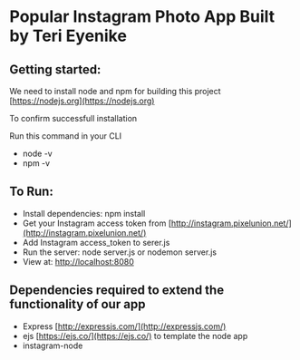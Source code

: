 # Popular Instagram Photo App Built by Teri Eyenike

## Getting started:

We need to install node and npm for building this project
[https://nodejs.org](https://nodejs.org)

To confirm successfull installation

Run this command in your CLI

+ node -v
+ npm -v

## To Run:

+ Install dependencies: npm install
+ Get your Instagram access token from [http://instagram.pixelunion.net/](http://instagram.pixelunion.net/)
+ Add Instagram access_token to serer.js
+ Run the server: node server.js or nodemon server.js
+ View at: [http://localhost:8080](http://localhost:8080)

## Dependencies required to extend the functionality of our app
+ Express [http://expressjs.com/](http://expressjs.com/)
+ ejs [https://ejs.co/](https://ejs.co/) to template the node app
+ instagram-node




